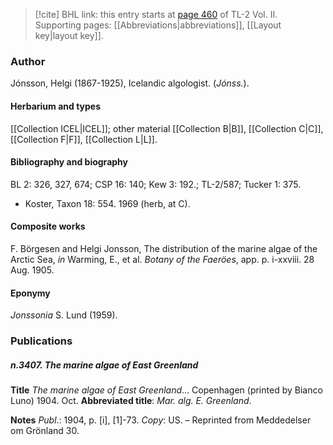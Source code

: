 > [!cite] BHL link: this entry starts at [page 460](https://www.biodiversitylibrary.org/item/103253#page/486/mode/1up) of TL-2 Vol. II.
> Supporting pages: [[Abbreviations|abbreviations]], [[Layout key|layout key]].

### Author

Jónsson, Helgi (1867-1925), Icelandic algologist. (*Jónss.*).

#### Herbarium and types

[[Collection ICEL|ICEL]]; other material [[Collection B|B]], [[Collection C|C]], [[Collection F|F]], [[Collection L|L]].

#### Bibliography and biography

BL 2: 326, 327, 674; CSP 16: 140; Kew 3: 192.; TL-2/587; Tucker 1: 375.
- Koster, Taxon 18: 554. 1969 (herb, at C).

#### Composite works

F. Börgesen and Helgi Jonsson, The distribution of the marine algae of the Arctic Sea, *in* Warming, E., et al. *Botany of the Faeröes*, app. p. i-xxviii. 28 Aug. 1905.

#### Eponymy

*Jonssonia* S. Lund (1959).

### Publications

##### n.3407. The marine algae of East Greenland

**Title**
*The marine algae of East Greenland*... Copenhagen (printed by Bianco Luno) 1904. Oct.
**Abbreviated title**: *Mar. alg. E. Greenland*.

**Notes**
*Publ*.: 1904, p. \[i\], \[1\]-73. *Copy*: US. – Reprinted from Meddedelser om Grönland 30.

